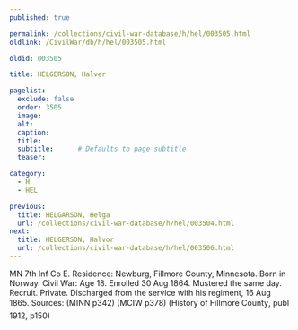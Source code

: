 ```yaml
---
published: true

permalink: /collections/civil-war-database/h/hel/003505.html
oldlink: /CivilWar/db/h/hel/003505.html

oldid: 003505

title: HELGERSON, Halver

pagelist:
  exclude: false
  order: 3505
  image: 
  alt:
  caption:
  title:
  subtitle:      # Defaults to page subtitle
  teaser:

category: 
  - H 
  - HEL

previous:
  title: HELGARSON, Helga
  url: /collections/civil-war-database/h/hel/003504.html  
next:
  title: HELGERSON, Halvor
  url: /collections/civil-war-database/h/hel/003506.html   
---
```

MN 7th Inf Co E. Residence: Newburg, Fillmore County, Minnesota. Born in Norway. Civil War: Age 18. Enrolled 30 Aug 1864. Mustered the same day. Recruit. Private. Discharged from the service with his regiment, 16 Aug 1865. Sources: (MINN p342) (MCIW p378) (&#147;History of Fillmore County&#148;, publ 1912, p150)